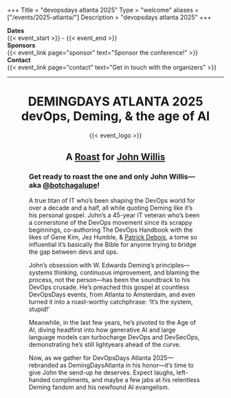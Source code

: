 +++
Title = "devopsdays atlanta 2025"
Type = "welcome"
aliases = ["/events/2025-atlanta/"]
Description = "devopsdays atlanta 2025"
+++

<!-- <div style="text-align:center;">
  {{< event_logo >}}
</div> -->

<div class = "row">
  <div class = "col-md-2">
    <strong>Dates</strong>
  </div>
  <div class = "col-md-8">
    {{< event_start >}} - {{< event_end >}}
  </div>
</div>

<!-- <div class = "row">
  <div class = "col-md-2">
    <strong>Location</strong>
  </div>
  <div class = "col-md-8">
    {{< event_location >}}
  </div>
</div> -->

<!-- <div class = "row">
  <div class = "col-md-2">
    <strong>Register</strong>
  </div>
  <div class = "col-md-8">
    {{< event_link page="registration" text="Register to attend the conference!" >}}
  </div>
</div> -->

<!-- <div class = "row">
  <div class = "col-md-2">
    <strong>Propose</strong>
  </div>
  <div class = "col-md-8">
    {{< event_link page="propose" text="Propose a talk!" >}}
  </div>
</div> -->

<!-- <div class = "row">
  <div class = "col-md-2">
    <strong>Program</strong>
  </div>
  <div class = "col-md-8">
    View the {{< event_link page="program" text="program." >}}
  </div>
</div> -->

<!-- <div class = "row">
  <div class = "col-md-2">
    <strong>Speakers</strong>
  </div>
  <div class = "col-md-8">
    Check out the {{< event_link page="speakers" text="speakers!" >}}
  </div>
</div> -->
<div class = "row">
  <div class = "col-md-2">
    <strong>Sponsors</strong>
  </div>
  <div class = "col-md-8">
    {{< event_link page="sponsor" text="Sponsor the conference!" >}}
  </div>
</div>

<div class = "row">
  <div class = "col-md-2">
    <strong>Contact</strong>
  </div>
  <div class = "col-md-8">
    {{< event_link page="contact" text="Get in touch with the organizers" >}}
    <hr>
 <div style="text-align:center;">
 <h1>DEMINGDAYS ATLANTA 2025<br/> devOps, Deming, &amp; the age of AI</h1>
  {{< event_logo >}}
  <h2>A <a href="https://en.wikipedia.org/wiki/Roast_(comedy)">Roast</a> for <a href="../speakers/john-willis/">John Willis</a></h2>

 <div style="text-align:left;width:80%;margin: auto;">
 <h3>Get ready to roast the one and only John Willis—aka
 <a href="https://x.com/botchagalupe">@botchagalupe</a>!
</h3>
<p>
A true titan of IT who’s been shaping the DevOps world for over a decade and a half, all while quoting Deming like it’s his personal gospel. John’s a 45-year IT veteran who’s been a cornerstone of the DevOps movement since its scrappy beginnings, co-authoring The DevOps Handbook with the likes of Gene Kim, Jez Humble, &amp; <a href="../speakers/patrick-debois/">Patrick Debois</a>, a tome so influential it’s basically the Bible for anyone trying to bridge the gap between devs and ops.
</p>
<p>
John’s obsession with W. Edwards Deming’s principles—systems thinking, continuous improvement, and blaming the process, not the person—has been the soundtrack to his DevOps crusade. He’s preached this gospel at countless DevOpsDays events, from Atlanta to Amsterdam, and even turned it into a roast-worthy catchphrase: ‘It’s the system, stupid!’
</p>
<p>Meanwhile, in the last few years, he’s pivoted to the Age of AI, diving headfirst into how generative AI and large language models can turbocharge DevOps and DevSecOps, demonstrating he’s still lightyears ahead of the curve.
</p>
<p>
Now, as we gather for DevOpsDays Atlanta 2025—rebranded as DemingDaysAtlanta in his honor—it’s time to give John the send-up he deserves. Expect laughs, left-handed compliments, and maybe a few jabs at his relentless Deming fandom and his newfound AI evangelism. 
</p>

  </div>
</div>

<!-- Uncomment if you added your city twitter name -->
<!--
{{< event_twitter >}}
-->

